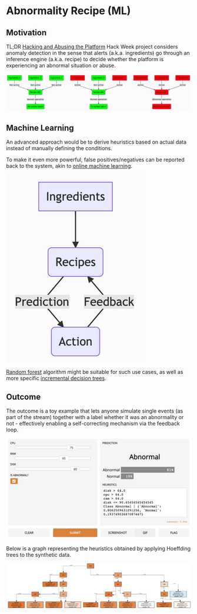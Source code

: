 # Abnormality Recipe (ML)

## Motivation

TL;DR [Hacking and Abusing the Platform](https://docs.google.com/document/d/1rI0J5HcWXoyvUkjslF3aSDQNlK9XKR3BOaJwzAkOE-Q) Hack Week project considers anomaly detection in the sense that alerts (a.k.a. ingredients) go through an inference engine (a.k.a. recipe) to decide whether the platform is experiencing an abnormal situation or abuse.

![Recipes](./img/manual_recipes.png)

## Machine Learning

An advanced approach would be to derive heuristics based on actual data instead of manually defining the conditions.

To make it even more powerful, false positives/negatives can be reported back to the system, akin to [online machine learning](https://en.wikipedia.org/wiki/Online_machine_learning).

![ML Recipes](./img/ml_recipes.png)

[Random forest](https://en.wikipedia.org/wiki/Random_forest) algorithm might be suitable for such use cases, as well as more specific [incremental decision trees](https://en.wikipedia.org/wiki/Incremental_decision_tree).

## Outcome

The outcome is a toy example that lets anyone simulate single events (as part of the stream) together with a label whether it was an abnormality or not - effectively enabling a self-correcting mechanism via the feedback loop.

![Model interface](./img/model_interface.png)

Below is a graph representing the heuristics obtained by applying Hoeffding trees to the synthetic data.

![Forest algorithm](./img/forest_algorithm.png)
